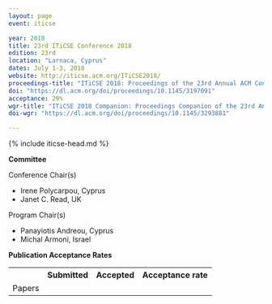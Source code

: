```yaml
---
layout: page
event: iticse

year: 2018
title: 23rd ITiCSE Conference 2018
edition: 23rd
location: "Larnaca, Cyprus"
dates: July 1-3, 2018
website: http://iticse.acm.org/ITiCSE2018/
proceedings-title: "ITiCSE 2018: Proceedings of the 23rd Annual ACM Conference on Innovation and Technology in Computer Science Education"  
doi: "https://dl.acm.org/doi/proceedings/10.1145/3197091"
acceptance: 29%
wgr-title: "ITiCSE 2018 Companion: Proceedings Companion of the 23rd Annual ACM Conference on Innovation and Technology in Computer Science Education"
doi-wgr: "https://dl.acm.org/doi/proceedings/10.1145/3293881"

---
```


{% include iticse-head.md %}

**Committee**

Conference Chair(s)

-   Irene Polycarpou, Cyprus
-   Janet C. Read, UK

Program Chair(s)

-   Panayiotis Andreou, Cyprus
-   Michal Armoni, Israel

**Publication Acceptance Rates**

 <table class="table table-hover table-sm"><tbody><tr><th> </th>
<th>Submitted</th>
<th>Accepted</th>
<th>Acceptance rate</th>
</tr><tr><td>Papers</td>
<td> </td>
<td> </td>
<td> </td>


